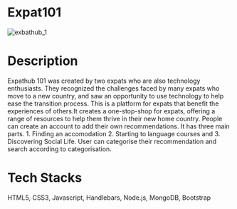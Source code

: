 # Expat101
![exbathub_1](https://user-images.githubusercontent.com/57603437/236149391-f050f49f-9d6e-4f83-addd-53e37ea8990d.png)
# Description
Expathub 101 was created by two expats who are also technology enthusiasts. They recognized the challenges faced by many expats who move to a new country, and saw an opportunity to use technology to help ease the transition process. This is a platform for expats that benefit the experiences of others.It creates a one-stop-shop for expats, offering a range of resources to help them thrive in their new home country. People can create an account to add their own recommendations. It has three main parts. 1. Finding an accomodation 2. Starting to language courses and 3. Discovering Social Life. User can categorise their recommendation and search according to categorisation.
# Tech Stacks
HTML5, CSS3, Javascript, Handlebars, Node.js, MongoDB, Bootstrap
